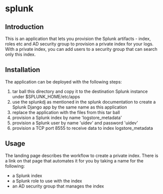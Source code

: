 # splunk
Introduction
------------
This is an application that lets you provision the Splunk artifacts - index, roles etc and AD security group to provision a private index for your logs. With a private index, you can add users to a security group that can search only this index.


Installation
------------
The application can be deployed with the following steps:
1) tar ball this directory and copy it to the destination Splunk instance under $SPLUNK_HOME/etc/apps
2) use the splunkdj as mentioned in the splunk documentation to create a Splunk Django app by the same name as this application
3) replace the application with the files from this tar ball
4) provision a Splunk index by name 'logstore_metadata'
5) provision a Splunk user by name 'uidev' and password 'uidev'
6) provision a TCP port 8555 to receive data to index logstore_metadata

Usage
-----
The landing page describes the workflow to create a private index.
There is a link on that page that automates it for you by taking a name for the following:
- a Splunk index
- a Splunk role to use with the index
- an AD security group that manages the index
